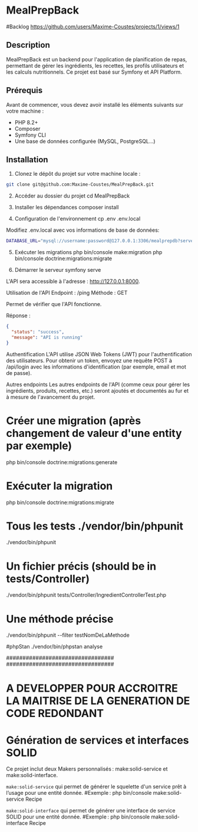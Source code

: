 # MealPrepBack

#Backlog
https://github.com/users/Maxime-Coustes/projects/1/views/1

## Description
MealPrepBack est un backend pour l'application de planification de repas, permettant de gérer les ingrédients, les recettes, les profils utilisateurs et les calculs nutritionnels. Ce projet est basé sur Symfony et API Platform.

## Prérequis

Avant de commencer, vous devez avoir installé les éléments suivants sur votre machine :

- PHP 8.2+
- Composer
- Symfony CLI
- Une base de données configurée (MySQL, PostgreSQL...)

## Installation

1. Clonez le dépôt du projet sur votre machine locale :

```bash
git clone git@github.com:Maxime-Coustes/MealPrepBack.git
````

2. Accéder au dossier du projet
cd MealPrepBack

3. Installer les dépendances
composer install

4. Configuration de l'environnement
cp .env .env.local

Modifiez .env.local avec vos informations de base de données:
```bash 
DATABASE_URL="mysql://username:password@127.0.0.1:3306/mealprepdb?serverVersion=5.7"
````

5. Exécuter les migrations
php bin/console make:migration
php bin/console doctrine:migrations:migrate


6. Démarrer le serveur
symfony serve

L'API sera accessible à l'adresse : http://127.0.0.1:8000.


Utilisation de l'API
Endpoint : /ping
Méthode : GET

Permet de vérifier que l'API fonctionne.

Réponse :
```JSON
{
  "status": "success",
  "message": "API is running"
}
````

Authentification
L'API utilise JSON Web Tokens (JWT) pour l'authentification des utilisateurs. Pour obtenir un token, envoyez une requête POST à /api/login avec les informations d'identification (par exemple, email et mot de passe).

Autres endpoints
Les autres endpoints de l'API (comme ceux pour gérer les ingrédients, produits, recettes, etc.) seront ajoutés et documentés au fur et à mesure de l'avancement du projet.


# Créer une migration (après changement de valeur d'une entity par exemple)
php bin/console doctrine:migrations:generate

# Exécuter la migration
php bin/console doctrine:migrations:migrate

#### 
# Tous les tests   ./vendor/bin/phpunit
./vendor/bin/phpunit

# Un fichier précis (should be in tests/Controller)
./vendor/bin/phpunit tests/Controller/IngredientControllerTest.php

# Une méthode précise
./vendor/bin/phpunit --filter testNomDeLaMethode

#phpStan
./vendor/bin/phpstan analyse 

#################################
#################################
#  A DEVELOPPER POUR ACCROITRE LA MAITRISE DE LA GENERATION DE CODE REDONDANT 

# Génération de services et interfaces SOLID

Ce projet inclut deux Makers personnalisés : make:solid-service et make:solid-interface.

````make:solid-service````
qui permet de générer le squelette d'un service prêt à l’usage pour une entité donnée.
#Exemple : php bin/console make:solid-service Recipe



````make:solid-interface````
qui permet de générer une interface de service SOLID pour une entité donnée.
#Exemple : php bin/console make:solid-interface Recipe

